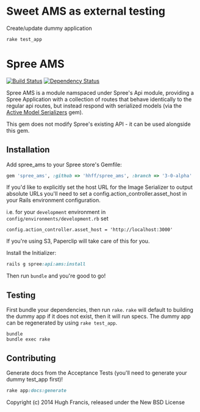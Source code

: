 Sweet AMS as external testing
============================

Create/update dummy application
```ruby
rake test_app
```


Spree AMS
========

[![Build Status](https://travis-ci.org/hhff/spree_ams.svg)](https://travis-ci.org/hhff/spree_ams)
[![Dependency Status](https://gemnasium.com/hhff/spree_ams.svg)](https://gemnasium.com/hhff/spree_ams)

Spree AMS is a module namspaced under Spree's Api module, providing a Spree Application with a collection of routes that behave identically to the regular api routes, but instead respond with serialized models (via the [Active Model Serializers](https://github.com/rails-api/active_model_serializers) gem).

This gem does not modify Spree's existing API - it can be used alongside this gem.


Installation
------------

Add spree_ams to your Spree store's Gemfile:

```ruby
gem 'spree_ams', :github => 'hhff/spree_ams', :branch => '3-0-alpha'
```

If you'd like to explicitly set the host URL for the Image Serializer to output absolute URLs  you'll need to set a config.action_controller.asset_host in your Rails environment configuration.

i.e. for your `development` environment in `config/environments/development.rb` set

```
config.action_controller.asset_host = 'http://localhost:3000'
```

If you're using S3, Paperclip will take care of this for you.

Install the Initializer:


```ruby
rails g spree:api:ams:install
```

Then run ```bundle``` and you're good to go!


Testing
-------

First bundle your dependencies, then run `rake`. `rake` will default to building the dummy app if it does not exist, then it will run specs. The dummy app can be regenerated by using `rake test_app`.

```shell
bundle
bundle exec rake
```

Contributing
------------

Generate docs from the Acceptance Tests (you'll need to generate your dummy test_app first)!

```ruby
rake app:docs:generate
```

Copyright (c) 2014 Hugh Francis, released under the New BSD License
